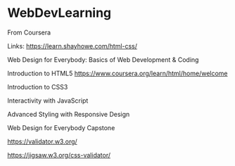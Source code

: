 # WebDevLearning
From Coursera

Links:
https://learn.shayhowe.com/html-css/

Web Design for Everybody: Basics of Web Development & Coding

Introduction to HTML5
https://www.coursera.org/learn/html/home/welcome

Introduction to CSS3

Interactivity with JavaScript

Advanced Styling with Responsive Design

Web Design for Everybody Capstone

https://validator.w3.org/

https://jigsaw.w3.org/css-validator/
